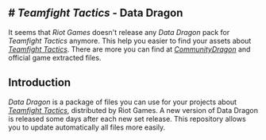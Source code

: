 ## # _Teamfight Tactics_  - Data Dragon

It seems that _Riot Games_ doesn't release any _Data Dragon_ pack for _Teamfight Tactics_ anymore. This help you easier to find your assets about [_Teamfight Tactics_](https://teamfighttactics.leagueoflegends.com/). There are more you can find at [_CommunityDragon_](https://communitydragon.org/) and official game extracted files.

## Introduction
_Data Dragon_ is a package of files you can use for your projects about [_Teamfight Tactics_](https://teamfighttactics.leagueoflegends.com/), distributed by Riot Games. A new version of Data Dragon is released some days after each new set release. This repository allows you to update automatically all files more easily.